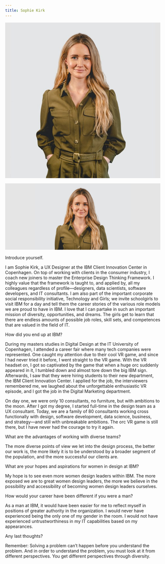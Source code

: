 ```yaml
---
title: Sophie Kirk
---
```


<grid classname="background-bleed">
<column lg="16">

<art-direction>

![Sophie Kirk card image](./608x608.jpg)

![Sophie Kirk hero image](./2624x1120.jpg)

</art-direction>

<community-lead name="Sophie Kirk" position="UX Consultant" department="IBM Client Innovation Center"></community-lead>

</column>
</grid>

<grid className="community__grid" background="gray-10">
<column sm="3" md="3" lg="3">

<span className="community__prompt">Introduce yourself.</span>

</column>

<column md="6" lg="8" offset_lg="1">

I am Sophie Kirk, a UX Designer at the IBM Client Innovation Center in Copenhagen. On top of working with clients in the consumer industry, I coach new joiners to master the Enterprise Design Thinking Framework. I highly value that the framework is taught to, and applied by, all my colleagues regardless of profile—designers, data scientists, software developers, and IT consultants. I am also part of the important corporate social responsibility initiative, Technology and Girls; we invite schoolgirls to visit IBM for a day and tell them the career stories of the various role models we are proud to have in IBM. I love that I can partake in such an important mission of diversity, opportunities, and dreams. The girls get to learn that there are endless amounts of possible job roles, skill sets, and competences that are valued in the field of IT. 

</column>
</grid>

<grid className="community__grid" background="gray-10">
<column sm="3" md="3" lg="3">

<span className="community__prompt">How did you end up at IBM?</span>

</column>

<column md="6" lg="8" offset_lg="1">

During my masters studies in Digital Design at the IT University of Copenhagen, I attended a career fair where many tech companies were represented. One caught my attention due to their cool VR game, and since I had never tried it before, I went straight to the VR game. With the VR headset on, I got so captivated by the game that when a huge orc suddenly appeared in it, I tumbled down and almost tore down the big IBM sign. Afterwards, I saw that they were hiring students to their new department, the IBM Client Innovation Center. I applied for the job, the interviewers remembered me, we laughed about the unforgettable enthusiastic VR episode, and I got the job in the Digital Marketing department. 

On day one, we were only 10 consultants, no furniture, but with ambitions to the moon. After I got my degree, I started full-time in the design team as a UX consultant. Today, we are a family of 80 consultants working cross functionally with design, software development, data science, business, and strategy—and still with unbreakable ambitions. The orc VR game is still there, but I have never had the courage to try it again.

</column>
</grid>

<grid className="community__grid" background="gray-10">
<column sm="3" md="3" lg="3">

<span className="community__prompt">What are the advantages of working with diverse teams?</span>

</column>

<column md="6" lg="8" offset_lg="1">

The more diverse points of view we let into the design process, the better our work is, the more likely it is to be understood by a broader segment of the population, and the more successful our clients are.

</column>
</grid>

<grid className="community__grid" background="gray-10">
<column sm="3" md="3" lg="3">

<span className="community__prompt">What are your hopes and aspirations for women in design at IBM?</span>

</column>

<column md="6" lg="8" offset_lg="1">

My hope is to see even more women design leaders within IBM. The more exposed we are to great women design leaders, the more we believe in the possibility and accessibility of becoming women design leaders ourselves.  

</column>
</grid>

<grid className="community__grid" background="gray-10">
<column sm="3" md="3" lg="3">

<span className="community__prompt">How would your career have been different if you were a man?</span>

</column>

<column md="6" lg="8" offset_lg="1">

As a man at IBM, it would have been easier for me to reflect myself in positions of greater authority in the organization. I would never have experienced being the only one of my gender in the room. I would not have experienced untrustworthiness in my IT capabilities based on my appearances.

</column>
</grid>

<grid className="community__grid" background="gray-10">
<column sm="3" md="3" lg="3">

<span className="community__prompt">Any last thoughts?</span>

</column>

<column md="6" lg="8" offset_lg="1">

Remember: Solving a problem can’t happen before you understand the problem. And in order to understand the problem, you must look at it from different perspectives. You get different perspectives through diversity.

</column>
</grid>

